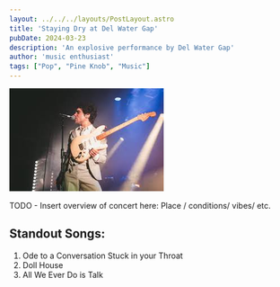 ```yaml
---
layout: ../../../layouts/PostLayout.astro
title: 'Staying Dry at Del Water Gap'
pubDate: 2024-03-23
description: 'An explosive performance by Del Water Gap'
author: 'music enthusiast'
tags: ["Pop", "Pine Knob", "Music"]
---
```

![image info](../../../../public/music/delwatergap/dollhouse.png)


TODO - Insert overview of concert here: Place / conditions/ vibes/ etc.

## Standout Songs:
1. Ode to a Conversation Stuck in your Throat
2. Doll House
3. All We Ever Do is Talk
